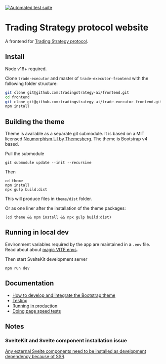 [![Automated test suite](https://github.com/tradingstrategy-ai/frontend/actions/workflows/javascript.yml/badge.svg)](https://github.com/tradingstrategy-ai/frontend/actions/workflows/javascript.yml)

# Trading Strategy protocol website

A frontend for [Trading Strategy protocol](https://tradingstrategy.ai).

## Install

Node v16+ required.

Clone `trade-executor` and master of `trade-executor-frontend` with the following folder structure:

```sh
git clone git@github.com:tradingstrategy-ai/frontend.git
cd frontend
git clone git@github.com:tradingstrategy-ai/trade-executor-frontend.git ../trade-executor-frontend
npm install
```

## Building the theme

Theme is available as a separate git submodule.
It is based on a MIT licensed [Neumorphism UI by Themesberg](https://github.com/themesberg/neumorphism-ui-bootstrap).
The theme is Bootstrap v4 based.

Pull the submodule

```shell
git submodule update --init --recursive
```

Then

```shell
cd theme
npm install
npx gulp build:dist
```

This will produce files in `theme/dist` folder.

Or as one liner after the installation of the theme packages:

```shell
(cd theme && npm install && npx gulp build:dist)
```

## Running in local dev

Environment variables required by the app are maintained in a `.env` file. Read about about
[magic VITE envs](https://stackoverflow.com/questions/68479217/how-to-load-environment-variables-in-svelte).

Then start SvelteKit development server

```shell
npm run dev
```

## Documentation

* [How to develop and integrate the Bootstrap theme](./docs/theme.md)
* [Testing](./docs/tests.md)
* [Running in production](./docs/production.md)
* [Doing page speed tests](./docs/speed.md)

## Notes

### SvelteKit and Svelte component installation issue

[Any external Svelte components need to be installed as development dependency because of SSR](https://github.com/sveltejs/sapper-template#using-external-components).

